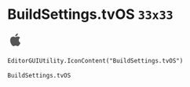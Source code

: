 # BuildSettings.tvOS `33x33`
<img src="/img/BuildSettings.tvOS.png" width=33 height=33>

``` CSharp
EditorGUIUtility.IconContent("BuildSettings.tvOS")
```
```
BuildSettings.tvOS
```

